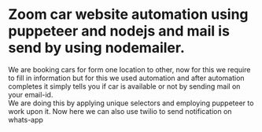 # Zoom car website automation using puppeteer and nodejs and mail is send by using nodemailer.
We are booking cars for form one location to other, now for this we require to fill in information but for this we used automation and after automation completes it simply tells you if car is available or not by sending mail on your email-id.  
We are doing this by applying unique selectors and employing puppeteer to work upon it. 
Now here we can also use twilio to send notification on whats-app